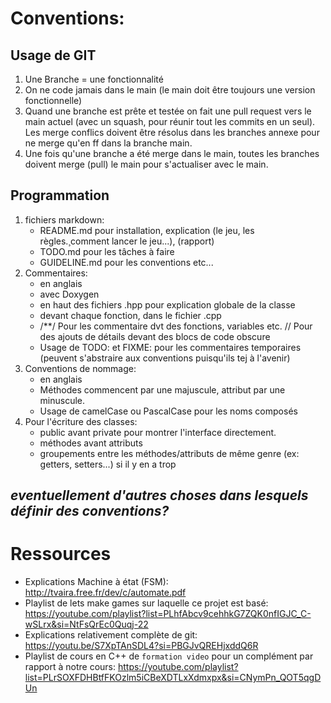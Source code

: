 # Conventions:

## Usage de GIT

1. Une Branche = une fonctionnalité
2. On ne code jamais dans le main (le main doit être toujours une version fonctionnelle)
3. Quand une branche est prête et testée on fait une pull request vers le main actuel (avec un squash, pour réunir tout les commits en un seul). Les merge conflics doivent être résolus dans les branches annexe pour ne merge qu'en ff dans la branche main.
4. Une fois qu'une branche a été merge dans le main, toutes les branches doivent merge (pull) le main pour s'actualiser avec le main.

## Programmation

1. fichiers markdown:
    - README.md pour installation, explication (le jeu, les règles.¸comment lancer le jeu...), (rapport)
    - TODO.md pour les tâches à faire
    - GUIDELINE.md pour les conventions etc...
2. Commentaires:
    - en anglais
    - avec Doxygen
    - en haut des fichiers .hpp pour explication globale de la classe
    - devant chaque fonction, dans le fichier .cpp
    - /**/ Pour les commentaire dvt des fonctions, variables etc. // Pour des ajouts de détails devant des blocs de code obscure
    - Usage de TODO: et FIXME: pour les commentaires temporaires (peuvent s'abstraire aux conventions puisqu'ils tej à l'avenir)
3. Conventions de nommage:
    - en anglais
    - Méthodes commencent par une majuscule, attribut par une minuscule.
    - Usage de camelCase ou PascalCase pour les noms composés
4. Pour l'écriture des classes:
    - public avant private pour montrer l'interface directement.
    - méthodes avant attributs
    - groupements entre les méthodes/attributs de même genre (ex: getters, setters...) si il y en a trop

## *eventuellement d'autres choses dans lesquels définir des conventions?*

# Ressources

- Explications Machine à état (FSM): http://tvaira.free.fr/dev/c/automate.pdf
- Playlist de lets make games sur laquelle ce projet est basé: https://youtube.com/playlist?list=PLhfAbcv9cehhkG7ZQK0nfIGJC_C-wSLrx&si=NtFsQrEc0Quqj-22
- Explications relativement complète de git: https://youtu.be/S7XpTAnSDL4?si=PBGJvQREHjxddQ6R
- Playlist de cours en C++ de `formation video` pour un complément par rapport à notre cours: https://youtube.com/playlist?list=PLrSOXFDHBtfFKOzlm5iCBeXDTLxXdmxpx&si=CNymPn_QOT5qgDUn
